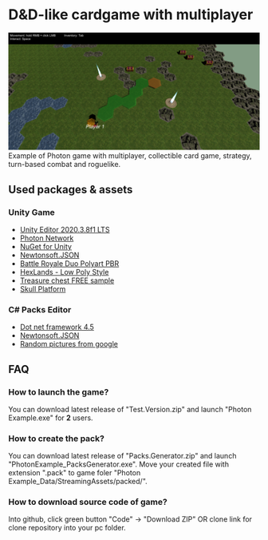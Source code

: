 # D&D-like cardgame with multiplayer
![Text](preview.png "Text")
Example of Photon game with multiplayer, collectible card game, strategy, turn-based combat and roguelike.
## Used packages & assets
### Unity Game
- [Unity Editor 2020.3.8f1 LTS](https://unity.com/ru)
- [Photon Network](https://www.photonengine.com/pun)
- [NuGet for Unity](https://github.com/GlitchEnzo/NuGetForUnity)
- [Newtonsoft.JSON](https://www.newtonsoft.com/json)
- [Battle Royale Duo Polyart PBR](https://assetstore.unity.com/packages/3d/characters/humanoids/battle-royale-duo-polyart-pbr-185080)
- [HexLands - Low Poly Style](https://assetstore.unity.com/packages/2d/textures-materials/tiles/hexlands-low-poly-style-133586)
- [Treasure chest FREE sample](https://assetstore.unity.com/packages/3d/environments/fantasy/treasure-chest-free-sample-135417)
- [Skull Platform](https://assetstore.unity.com/packages/3d/props/skull-platform-105664)
### C# Packs Editor
- [Dot net framework 4.5](https://www.microsoft.com/ru-ru/download/details.aspx?id=30653)
- [Newtonsoft.JSON](https://www.newtonsoft.com/json)
- [Random pictures from google](https://www.google.com)
## FAQ
### How to launch the game?
You can download latest release of "Test.Version.zip" and launch "Photon Example.exe" for **2** users.
### How to create the pack?
You can download latest release of "Packs.Generator.zip" and launch "PhotonExample_PacksGenerator.exe". Move your created file with extension ".pack" to game foler "Photon Example_Data/StreamingAssets/packed/".

### How to download source code of game?
Into github, click green button "Code" -> "Download ZIP" OR clone link for clone repository into your pc folder.
